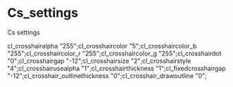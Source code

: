 # Cs_settings
Cs settings


cl_crosshairalpha "255";cl_crosshaircolor "5";cl_crosshaircolor_b "255";cl_crosshaircolor_r "255";cl_crosshaircolor_g "255";cl_crosshairdot "0";cl_crosshairgap "-12";cl_crosshairsize "2";cl_crosshairstyle "4";cl_crosshairusealpha "1";cl_crosshairthickness "1";cl_fixedcrosshairgap "-12";cl_crosshair_outlinethickness "0";cl_crosshair_drawoutline "0";
